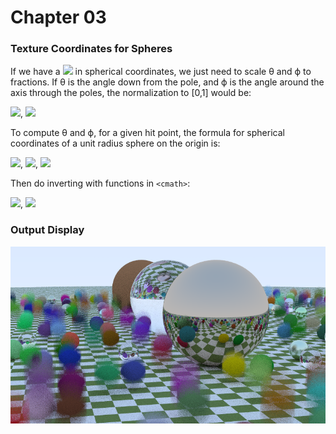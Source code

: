 # Chapter 03

### Texture Coordinates for Spheres

If we have a ![](http://latex.codecogs.com/gif.latex?(\theta,\phi)) in spherical coordinates, we just need to scale θ and ϕ to fractions. If θ is the angle down from the pole, and ϕ is the angle around the axis through the poles, the normalization to [0,1] would be:

![](http://latex.codecogs.com/gif.latex?u%20=%20\frac{\phi}{2\pi}), ![](http://latex.codecogs.com/gif.latex?v%20=%20\frac{\theta}{\pi})

To compute θ and ϕ, for a given hit point, the formula for spherical coordinates of a unit radius sphere on the origin is:

![](http://latex.codecogs.com/gif.latex?x%20=%20\cos(\phi)%20\cos(\theta)), ![](http://latex.codecogs.com/gif.latex?y%20=%20\sin(\phi)%20\cos(\theta)), ![](http://latex.codecogs.com/gif.latex?z%20=%20\sin(\theta))

Then do inverting with functions  in `<cmath>`:

![](http://latex.codecogs.com/gif.latex?\phi%20=%20\text{atan2}(y,%20x)), ![](http://latex.codecogs.com/gif.latex?\theta%20=%20\text{asin}(z))



### Output Display

![output](output.png)